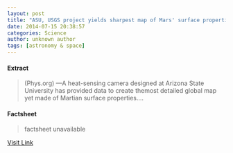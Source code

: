 ```yaml
---
layout: post
title: "ASU, USGS project yields sharpest map of Mars' surface properties"
date: 2014-07-15 20:38:57
categories: Science
author: unknown author
tags: [astronomy & space]
---
```



#### Extract
>(Phys.org) —A heat-sensing camera designed at Arizona State University has provided data to create themost detailed global map yet made of Martian surface properties....

#### Factsheet
>factsheet unavailable

[Visit Link](http://phys.org/news324661113.html)


